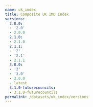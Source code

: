```yaml
---
name: uk_index
title: Composite UK IMD Index
versions:
  2.0.0:
  - '2.0'
  - 2.0.0
  2.1.0:
  - 2.1.0
  2.1.1:
  - '2'
  - '2.1'
  - 2.1.1
  3.0.0:
  - '3'
  - '3.0'
  - 3.0.0
  - latest
  3.1.0-futurecouncils:
  - 3.1.0-futurecouncils
permalink: /datasets/uk_index/versions
---
```

